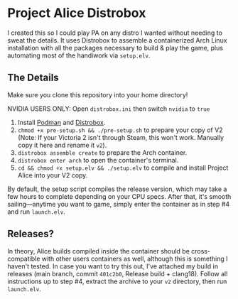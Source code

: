# Project Alice Distrobox
I created this so I could play PA on any distro I wanted without needing to sweat the details. It uses Distrobox to assemble a containerized Arch Linux installation with all the packages necessary to build & play the game, plus automating most of the handiwork via `setup.elv`. 

## The Details

Make sure you clone this repository into your home directory!

NVIDIA USERS ONLY: Open `distrobox.ini` then switch `nvidia` to `true`

1. Install [Podman](https://podman.io/) and [Distrobox](https://distrobox.it/).
2. `chmod +x pre-setup.sh && ./pre-setup.sh` to prepare your copy of V2 (Note: If your Victoria 2 isn't through Steam, this won't work. Manually copy it here and rename it `v2`).
3. `distrobox assemble create` to prepare the Arch container.
4. `distrobox enter arch` to open the container's terminal.
5. `cd && chmod +x setup.elv && ./setup.elv` to compile and install Project Alice into your V2 copy.

By default, the setup script compiles the release version, which may take a few hours to complete depending on your CPU specs. After that, it's smooth sailing—anytime you want to game, simply enter the container as in step #4 and run `launch.elv`.

## Releases?

In theory, Alice builds compiled inside the container should be cross-compatible with other users containers as well, although this is something I haven't tested. In case you want to try this out, I've attached my build in releases (main branch, commit `401c2b0`, Release build + clang18). Follow all instructions up to step #4, extract the archive to your `v2` directory, then run `launch.elv`.